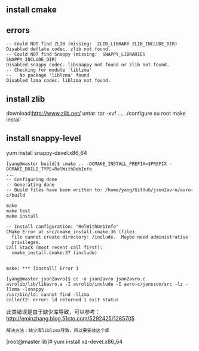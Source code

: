 

## install cmake

## errors
```
-- Could NOT find ZLIB (missing:  ZLIB_LIBRARY ZLIB_INCLUDE_DIR) 
Disabled deflate codec. zlib not found.
-- Could NOT find Snappy (missing:  SNAPPY_LIBRARIES SNAPPY_INCLUDE_DIR) 
Disabled snappy codec. libsnappy not found or zlib not found.
-- Checking for module 'liblzma'
--   No package 'liblzma' found
Disabled lzma codec. liblzma not found.

```


## install zlib

download:http://www.zlib.net/
untar:
tar -xvf ....
./configure
su root
make install

## install snappy-level
yum install snappy-devel.x86_64 

```
[yang@master build]$ cmake .. -DCMAKE_INSTALL_PREFIX=$PREFIX -DCMAKE_BUILD_TYPE=RelWithDebInfo
...
-- Configuring done
-- Generating done
-- Build files have been written to: /home/yang/GitHub/json2avro/avro-c/build

```
```
make 
make test
make install

```


```
-- Install configuration: "RelWithDebInfo"
CMake Error at src/cmake_install.cmake:36 (file):
  file cannot create directory: /include.  Maybe need administrative
  privileges.
Call Stack (most recent call first):
  cmake_install.cmake:37 (include)


make: *** [install] Error 1
```

```
[yang@master json2avro]$ cc -o json2avro json2avro.c avrolib/lib/libavro.a -I avrolib/include -I avro-c/jansson/src -lz -llzma -lsnappy
/usr/bin/ld: cannot find -llzma
collect2: error: ld returned 1 exit status
```
此类错误是由于缺少库导致，可以参考：http://eminzhang.blog.51cto.com/5292425/1285705

```
解决方法：缺少库liblzma导致，所以要安装这个库
```
[root@master lib]# yum install xz-devel.x86_64 
```